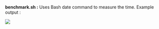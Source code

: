 **benchmark.sh :** Uses Bash date command to measure the time. Example output :

<img src="https://github.com/akhin/utilities/tree/master/simple_benchmarker/benchmark_output.png">
